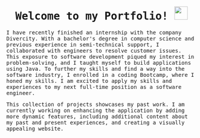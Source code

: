 

<h1 align="center">  
  <samp>
  Welcome to my Portfolio!
  
  <img src="https://raw.githubusercontent.com/MartinHeinz/MartinHeinz/master/wave.gif" width="35px">
  </samp>
  </h1>

<p align="left">
  <samp>I have recently finished an internship with the company Divercity. With a bachelor's degree in computer science and previous experience in semi-technical support, I collaborated with engineers to resolve customer issues. This exposure to software development piqued my interest in problem-solving, and I taught myself to build applications using Java. To further my skills and find a way into the software industry, I enrolled in a coding Bootcamp, where I honed my skills. I am excited to apply my skills and experiences to my next full-time position as a software engineer.
  </samp>
  </p>
  <p align="left">
  <samp>
This collection of projects showcases my past work. I am currently working on enhancing the application by adding more dynamic features, including additional content about my past and present experiences, and creating a visually appealing website.
  </samp>
  </p>
 
